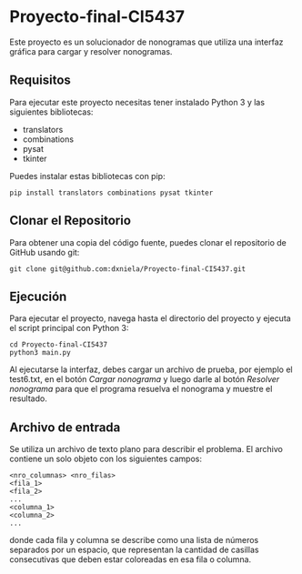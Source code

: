 # Proyecto-final-CI5437

Este proyecto es un solucionador de nonogramas que utiliza una interfaz gráfica para cargar y resolver nonogramas.

## Requisitos

Para ejecutar este proyecto necesitas tener instalado Python 3 y las siguientes bibliotecas:

- translators
- combinations
- pysat
- tkinter

Puedes instalar estas bibliotecas con pip:

```
pip install translators combinations pysat tkinter
```

## Clonar el Repositorio

Para obtener una copia del código fuente, puedes clonar el repositorio de GitHub usando git:

```
git clone git@github.com:dxniela/Proyecto-final-CI5437.git
```

## Ejecución

Para ejecutar el proyecto, navega hasta el directorio del proyecto y ejecuta el script principal con Python 3:

```
cd Proyecto-final-CI5437
python3 main.py
```

Al ejecutarse la interfaz, debes cargar un archivo de prueba, por ejemplo el test6.txt, en el botón _Cargar nonograma_ y luego darle al botón _Resolver nonograma_ para que el programa resuelva el nonograma y muestre el resultado.

## Archivo de entrada

Se utiliza un archivo de texto plano para describir el problema. El archivo contiene un solo objeto con los siguientes campos:

```
<nro_columnas> <nro_filas>
<fila_1>
<fila_2>
...
<columna_1>
<columna_2>
...
```

donde cada fila y columna se describe como una lista de números separados por un espacio, que representan la cantidad de casillas consecutivas que deben estar coloreadas en esa fila o columna.